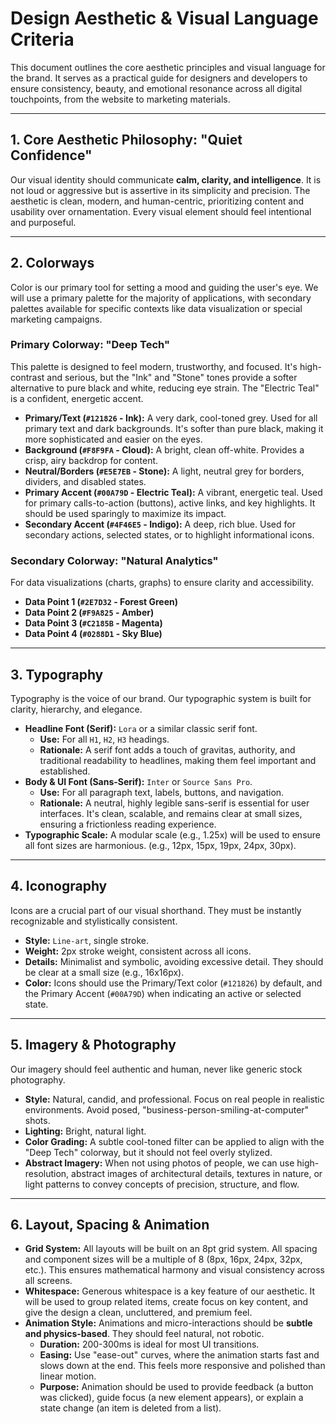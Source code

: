 # Design Aesthetic & Visual Language Criteria

This document outlines the core aesthetic principles and visual language for the brand. It serves as a practical guide for designers and developers to ensure consistency, beauty, and emotional resonance across all digital touchpoints, from the website to marketing materials.

---

## 1. Core Aesthetic Philosophy: "Quiet Confidence"

Our visual identity should communicate **calm, clarity, and intelligence**. It is not loud or aggressive but is assertive in its simplicity and precision. The aesthetic is clean, modern, and human-centric, prioritizing content and usability over ornamentation. Every visual element should feel intentional and purposeful.

---

## 2. Colorways

Color is our primary tool for setting a mood and guiding the user's eye. We will use a primary palette for the majority of applications, with secondary palettes available for specific contexts like data visualization or special marketing campaigns.

### Primary Colorway: "Deep Tech"

This palette is designed to feel modern, trustworthy, and focused. It's high-contrast and serious, but the "Ink" and "Stone" tones provide a softer alternative to pure black and white, reducing eye strain. The "Electric Teal" is a confident, energetic accent.

*   **Primary/Text (`#121826` - Ink):** A very dark, cool-toned grey. Used for all primary text and dark backgrounds. It's softer than pure black, making it more sophisticated and easier on the eyes.
*   **Background (`#F8F9FA` - Cloud):** A bright, clean off-white. Provides a crisp, airy backdrop for content.
*   **Neutral/Borders (`#E5E7EB` - Stone):** A light, neutral grey for borders, dividers, and disabled states.
*   **Primary Accent (`#00A79D` - Electric Teal):** A vibrant, energetic teal. Used for primary calls-to-action (buttons), active links, and key highlights. It should be used sparingly to maximize its impact.
*   **Secondary Accent (`#4F46E5` - Indigo):** A deep, rich blue. Used for secondary actions, selected states, or to highlight informational icons.

### Secondary Colorway: "Natural Analytics"

For data visualizations (charts, graphs) to ensure clarity and accessibility.

*   **Data Point 1 (`#2E7D32` - Forest Green)**
*   **Data Point 2 (`#F9A825` - Amber)**
*   **Data Point 3 (`#C2185B` - Magenta)**
*   **Data Point 4 (`#0288D1` - Sky Blue)**

---

## 3. Typography

Typography is the voice of our brand. Our typographic system is built for clarity, hierarchy, and elegance.

*   **Headline Font (Serif):** `Lora` or a similar classic serif font.
    *   **Use:** For all `H1`, `H2`, `H3` headings.
    *   **Rationale:** A serif font adds a touch of gravitas, authority, and traditional readability to headlines, making them feel important and established.
*   **Body & UI Font (Sans-Serif):** `Inter` or `Source Sans Pro`.
    *   **Use:** For all paragraph text, labels, buttons, and navigation.
    *   **Rationale:** A neutral, highly legible sans-serif is essential for user interfaces. It's clean, scalable, and remains clear at small sizes, ensuring a frictionless reading experience.
*   **Typographic Scale:** A modular scale (e.g., 1.25x) will be used to ensure all font sizes are harmonious. (e.g., 12px, 15px, 19px, 24px, 30px).

---

## 4. Iconography

Icons are a crucial part of our visual shorthand. They must be instantly recognizable and stylistically consistent.

*   **Style:** `Line-art`, single stroke.
*   **Weight:** 2px stroke weight, consistent across all icons.
*   **Details:** Minimalist and symbolic, avoiding excessive detail. They should be clear at a small size (e.g., 16x16px).
*   **Color:** Icons should use the Primary/Text color (`#121826`) by default, and the Primary Accent (`#00A79D`) when indicating an active or selected state.

---

## 5. Imagery & Photography

Our imagery should feel authentic and human, never like generic stock photography.

*   **Style:** Natural, candid, and professional. Focus on real people in realistic environments. Avoid posed, "business-person-smiling-at-computer" shots.
*   **Lighting:** Bright, natural light.
*   **Color Grading:** A subtle cool-toned filter can be applied to align with the "Deep Tech" colorway, but it should not feel overly stylized.
*   **Abstract Imagery:** When not using photos of people, we can use high-resolution, abstract images of architectural details, textures in nature, or light patterns to convey concepts of precision, structure, and flow.

---

## 6. Layout, Spacing & Animation

*   **Grid System:** All layouts will be built on an 8pt grid system. All spacing and component sizes will be a multiple of 8 (8px, 16px, 24px, 32px, etc.). This ensures mathematical harmony and visual consistency across all screens.
*   **Whitespace:** Generous whitespace is a key feature of our aesthetic. It will be used to group related items, create focus on key content, and give the design a clean, uncluttered, and premium feel.
*   **Animation Style:** Animations and micro-interactions should be **subtle and physics-based**. They should feel natural, not robotic.
    *   **Duration:** 200-300ms is ideal for most UI transitions.
    *   **Easing:** Use "ease-out" curves, where the animation starts fast and slows down at the end. This feels more responsive and polished than linear motion.
    *   **Purpose:** Animation should be used to provide feedback (a button was clicked), guide focus (a new element appears), or explain a state change (an item is deleted from a list).